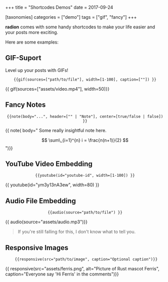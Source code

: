 +++
title = "Shortcodes Demos"
date = 2017-09-24

[taxonomies]
categories = ["demo"]
tags = ["gif", "fancy"]
+++

**radion** comes with some handy shortcodes to make your life easier and
your posts more exciting.

<!-- more -->

Here are some examples:

## GIF-Suport

Level up your posts with GIFs!

$$
\texttt{\{\{ gif(sources=["path/to/file"], width=[1-100], caption=[""]) \}\}}
$$

{{ gif(sources=["assets/video.mp4"], width=50)}}

## Fancy Notes

$$
\texttt{\{\{ note(body="...", header=["" | "Note"], center=[true/false | false]) \}\}}
$$

{{ note(
body="
Some really insightful note here.

$$ \sum\_{i=1}^{n} i = \frac{n(n+1)}{2} $$
")}}

## YouTube Video Embedding

$$
\texttt{\{\{ youtube(id="youtube-id", width=[1-100]) \}\}}
$$

{{ youtube(id="ym3y13nA3ew", width=80) }}

## Audio File Embedding

$$
\texttt{\{\{ audio(source="path/to/file") \}\}}
$$

{{ audio(source="assets/audio.mp3")}}

> If you're still falling for this, I don't know what to tell you.

## Responsive Images

$$
\texttt{ \{\{ responsive(src="path/to/image", caption="Optional caption")\}\} }
$$

{{ responsive(src="assets/ferris.png", alt="Picture of Rust mascot Ferris", caption="Everyone say 'Hi Ferris' in the comments")}}
